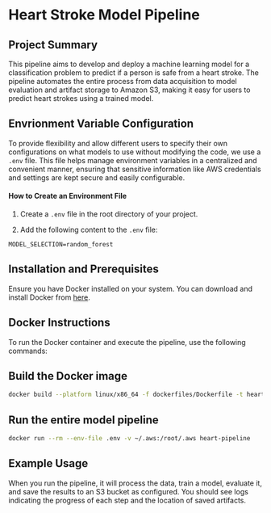 # Heart Stroke Model Pipeline
## Project Summary

This pipeline aims to develop and deploy a machine learning model for a classification problem to predict if a person is safe from a heart stroke.  The pipeline automates the entire process from data acquisition to model evaluation and artifact storage to Amazon S3, making it easy for users to predict heart strokes using a trained model.

## Envrionment Variable Configuration 
To provide flexibility and allow different users to specify their own configurations on what models to use without modifying the code, we use a `.env` file. This file helps manage environment variables in a centralized and convenient manner, ensuring that sensitive information like AWS credentials and settings are kept secure and easily configurable.

#### How to Create an Environment File

1. Create a `.env` file in the root directory of your project.

2. Add the following content to the `.env` file:

```env
MODEL_SELECTION=random_forest
```

## Installation and Prerequisites
Ensure you have Docker installed on your system. You can download and install Docker from [here](https://www.docker.com/get-started/).

## Docker Instructions

To run the Docker container and execute the pipeline, use the following commands:

## Build the Docker image

```bash
docker build --platform linux/x86_64 -f dockerfiles/Dockerfile -t heart-pipeline .
```

## Run the entire model pipeline

```bash
docker run --rm --env-file .env -v ~/.aws:/root/.aws heart-pipeline
```

## Example Usage
When you run the pipeline, it will process the data, train a model, evaluate it, and save the results to an S3 bucket as configured. You should see logs indicating the progress of each step and the location of saved artifacts.


